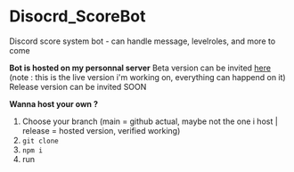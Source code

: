 # Disocrd_ScoreBot
Discord score system bot - can handle message, levelroles, and more to come

**Bot is hosted on my personnal server**
  Beta version can be invited [here](https://discord.com/oauth2/authorize?client_id=843145613159694336&scope=bot&permissions=268725328) (note : this is the live version i'm working on, everything can happend on it)
  Release version can be invited SOON
  
**Wanna host your own ?**
  1. Choose your branch (main = github actual, maybe not the one i host | release = hosted version, verified working)
  2. `git clone`
  3. `npm i`
  4. run
